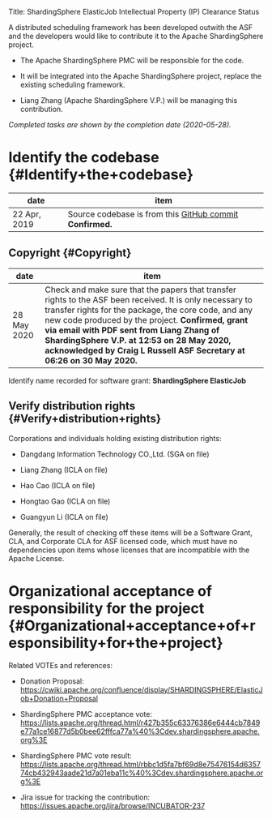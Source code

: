 Title: ShardingSphere ElasticJob Intellectual Property (IP) Clearance Status


A distributed scheduling framework has been developed outwith the ASF and the developers would like to contribute it to the Apache ShardingSphere project.



- The Apache ShardingSphere PMC will be responsible for the code.


- It will be integrated into the Apache ShardingSphere project, replace the existing scheduling framework.


- Liang Zhang (Apache ShardingSphere V.P.) will be managing this contribution.

 _Completed tasks are shown by the completion date (2020-05-28)._ 


# Identify the codebase {#Identify+the+codebase}

| date | item |
|------|------|
| 22 Apr, 2019 | Source codebase is from this [GitHub commit](https://github.com/elasticjob/elastic-job-lite/commit/c7ab2b4f652dab0920a7174e296e443ec8ec3532)  **Confirmed.**  |

## Copyright {#Copyright}

| date | item |
|------|------|
| 28 May 2020 | Check and make sure that the papers that transfer rights to the ASF been received. It is only necessary to transfer rights for the package, the core code, and any new code produced by the project. **Confirmed, grant via email with PDF sent from Liang Zhang of ShardingSphere V.P. at 12:53 on 28 May 2020, acknowledged by Craig L Russell ASF Secretary at 06:26 on 30 May 2020.**  |

Identify name recorded for software grant: **ShardingSphere ElasticJob** 


## Verify distribution rights {#Verify+distribution+rights}

Corporations and individuals holding existing distribution rights:



- Dangdang Information Technology CO.,Ltd. (SGA on file)

- Liang Zhang (ICLA on file)

- Hao Cao (ICLA on file)

- Hongtao Gao (ICLA on file)

- Guangyun Li (ICLA on file)

Generally, the result of checking off these items will be a Software Grant, CLA, and Corporate CLA for ASF licensed code, which must have no dependencies upon items whose licenses that are incompatible with the Apache License.


# Organizational acceptance of responsibility for the project {#Organizational+acceptance+of+responsibility+for+the+project}

Related VOTEs and references:



- Donation Proposal: https://cwiki.apache.org/confluence/display/SHARDINGSPHERE/ElasticJob+Donation+Proposal

- ShardingSphere PMC acceptance vote: https://lists.apache.org/thread.html/r427b355c63376386e6444cb7849e77a1ce16877d5b0bee62fffca77a%40%3Cdev.shardingsphere.apache.org%3E

- ShardingSphere PMC vote result: https://lists.apache.org/thread.html/rbbc1d5fa7bf69d8e75476154d635774cb432943aade21d7a01eba11c%40%3Cdev.shardingsphere.apache.org%3E

- Jira issue for tracking the contribution: https://issues.apache.org/jira/browse/INCUBATOR-237
